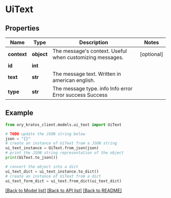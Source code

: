 # UiText


## Properties

Name | Type | Description | Notes
------------ | ------------- | ------------- | -------------
**context** | **object** | The message&#39;s context. Useful when customizing messages. | [optional] 
**id** | **int** |  | 
**text** | **str** | The message text. Written in american english. | 
**type** | **str** | The message type. info Info error Error success Success | 

## Example

```python
from ory_kratos_client.models.ui_text import UiText

# TODO update the JSON string below
json = "{}"
# create an instance of UiText from a JSON string
ui_text_instance = UiText.from_json(json)
# print the JSON string representation of the object
print(UiText.to_json())

# convert the object into a dict
ui_text_dict = ui_text_instance.to_dict()
# create an instance of UiText from a dict
ui_text_form_dict = ui_text.from_dict(ui_text_dict)
```
[[Back to Model list]](../README.md#documentation-for-models) [[Back to API list]](../README.md#documentation-for-api-endpoints) [[Back to README]](../README.md)


